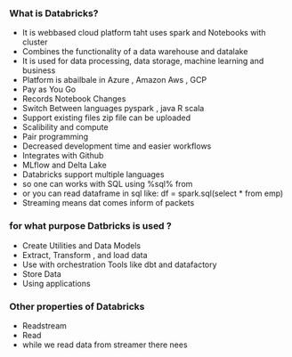 ###  What is Databricks?
- It is webbased cloud platform taht uses spark and Notebooks with cluster 
- Combines the functionality of a data warehouse and datalake
- It is used for data processing, data storage, machine learning and business
- Platform is abailbale in Azure , Amazon Aws , GCP
- Pay as You Go
- Records Notebook Changes
- Switch Between languages pyspark , java R scala 
- Support existing files zip file can be uploaded 
- Scalibility and compute
- Pair programming
- Decreased development time and easier workflows
- Integrates with Github
- MLflow and Delta Lake
- Databricks support multiple languages
- so one can works with SQL using %sql% from
- or you can  read dataframe in sql like: df = spark.sql(select * from emp)
- Streaming means dat comes inform of packets 

### for what purpose Datbricks is used ?
- Create Utilities and Data Models
- Extract, Transform , and load data
- Use with orchestration Tools like dbt and datafactory 
- Store Data
- Using applications

### Other properties of Databricks 
- Readstream
- Read 
- while we read data from streamer there nees


